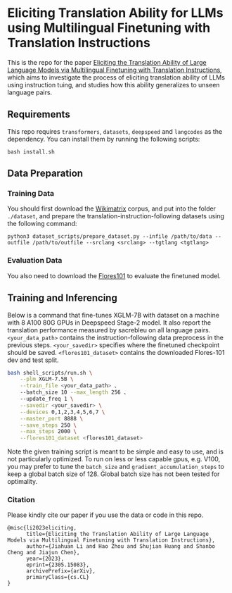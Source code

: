 

# Eliciting Translation Ability for LLMs using Multilingual Finetuning with Translation Instructions

This is the repo for the paper [Eliciting the Translation Ability of Large Language Models via Multilingual Finetuning with Translation Instructions](https://arxiv.org/abs/2305.15083), which aims to investigate the process of eliciting translation ability of LLMs using instruction tuing, and studies how this ability generalizes to unseen language pairs.

## Requirements
This repo requires `transformers`, `datasets`, `deepspeed` and `langcodes` as the dependency. You can install them by running the following scripts:
```
bash install.sh
```

## Data Preparation

### Training Data
You should first download the [Wikimatrix](https://opus.nlpl.eu/WikiMatrix.php) corpus, and put into the folder `./dataset`, and prepare the translation-instruction-following datasets using the following command:
```
python3 dataset_scripts/prepare_dataset.py --infile /path/to/data --outfile /path/to/outfile --srclang <srclang> --tgtlang <tgtlang>
```

### Evaluation Data
You also need to download the [Flores101](https://huggingface.co/datasets/gsarti/flores_101) to evaluate the finetuned model.

## Training and Inferencing

Below is a command that fine-tunes XGLM-7B with dataset on a machine with 8 A100 80G GPUs in Deepspeed Stage-2 model.  It also report the translation performance measured by sacrebleu on all language pairs. `<your_data_path>` contains the instruction-following data preprocess in the previous steps. `<your_savedir>` specifies where the finetuned checkpoint should be saved. `<flores101_dataset>` contains the downloaded Flores-101 dev and test split.

```bash
bash shell_scripts/run.sh \
    --plm XGLM-7.5B \
    --train_file <your_data_path> 、
    --batch_size 10 --max_length 256 、
    --update_freq 1 \
    --savedir <your_savedir> \
    --devices 0,1,2,3,4,5,6,7 \
    --master_port 8888 \
    --save_steps 250 \
    --max_steps 2000 \
    --flores101_dataset <flores101_dataset>
```

Note the given training script is meant to be simple and easy to use, and is not particularly optimized.
To run on less or less capable gpus, e.g. V100, you may prefer to tune the `batch_size` and `gradient_accumulation_steps` to keep a global batch size of 128. Global batch size has not been tested for optimality.



### Citation

Please kindly cite our paper if you use the data or code in this repo.

```
@misc{li2023eliciting,
      title={Eliciting the Translation Ability of Large Language Models via Multilingual Finetuning with Translation Instructions}, 
      author={Jiahuan Li and Hao Zhou and Shujian Huang and Shanbo Cheng and Jiajun Chen},
      year={2023},
      eprint={2305.15083},
      archivePrefix={arXiv},
      primaryClass={cs.CL}
}
```